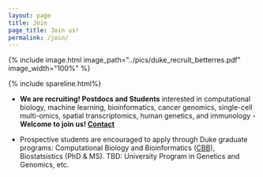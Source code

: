 ```yaml
---
layout: page
title: Join
page_title: Join us!
permalink: /join/
---
```

{% include image.html image_path="../pics/duke_recruit_betterres.pdf" image_width="100%" %}

{% include spareline.html%}
- **We are recruiting! Postdocs and Students** interested in computational biology, machine learning, bioinformatics, cancer genomics, single-cell multi-omics, spatial transcriptomics, human genetics, and immunology - **Welcome to join us!    [Contact]**

- Prospective students are encouraged to apply through Duke graduate programs:  Computational Biology and Bioinformatics ([CBB]), Biostatsistics (PhD & MS). TBD: University Program in Genetics and Genomics, etc.

[Contact]: mailto:yi.zhang@duke.edu
[CBB]: https://medschool.duke.edu/education/biomedical-phd-programs/computational-biology-and-bioinformatics-program